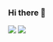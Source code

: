 ### Hi there 👋
![](https://raw.githubusercontent.com/rafal-okuniewski/github-stats/master/generated/overview.svg#gh-dark-mode-only)
![](https://raw.githubusercontent.com/rafal-okuniewski/github-stats/master/generated/languages.svg#gh-dark-mode-only)

<!--
**Rafal-Okuniewski/Rafal-Okuniewski** is a ✨ _special_ ✨ repository because its `README.md` (this file) appears on your GitHub profile.

Here are some ideas to get you started:

- 🔭 I’m currently working on ...
- 🌱 I’m currently learning ...
- 👯 I’m looking to collaborate on ...
- 🤔 I’m looking for help with ...
- 💬 Ask me about ...
- 📫 How to reach me: ...
- 😄 Pronouns: ...
- ⚡ Fun fact: ...
-->
